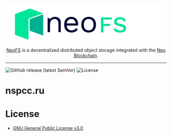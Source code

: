 <p align="center">
<img src="./.github/logo.svg" width="500px" alt="NeoFS">
</p>
<p align="center">
  <a href="https://fs.neo.org">NeoFS</a> is a decentralized distributed object storage integrated with the <a href="https://neo.org">Neo Blockchain</a>.
</p>

---
![GitHub release (latest SemVer)](https://img.shields.io/github/v/release/nspcc-dev/nspcc.io?sort=semver)
![License](https://img.shields.io/github/license/nspcc-dev/nspcc.io.svg?style=popout)

# nspcc.ru

# License

- [GNU General Public License v3.0](LICENSE)
